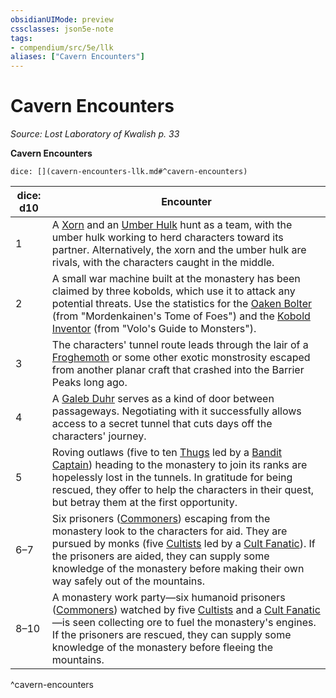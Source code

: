 ```yaml
---
obsidianUIMode: preview
cssclasses: json5e-note
tags:
- compendium/src/5e/llk
aliases: ["Cavern Encounters"]
---
```

# Cavern Encounters
*Source: Lost Laboratory of Kwalish p. 33* 

**Cavern Encounters**

`dice: [](cavern-encounters-llk.md#^cavern-encounters)`

| dice: d10 | Encounter |
|-----------|-----------|
| 1 | A [Xorn](/Systems/5e/bestiary/elemental/xorn.md) and an [Umber Hulk](/Systems/5e/bestiary/monstrosity/umber-hulk.md) hunt as a team, with the umber hulk working to herd characters toward its partner. Alternatively, the xorn and the umber hulk are rivals, with the characters caught in the middle. |
| 2 | A small war machine built at the monastery has been claimed by three kobolds, which use it to attack any potential threats. Use the statistics for the [Oaken Bolter](/Systems/5e/bestiary/construct/clockwork-oaken-bolter-mpmm.md) (from "Mordenkainen's Tome of Foes") and the [Kobold Inventor](/Systems/5e/bestiary/humanoid/kobold-inventor-mpmm.md) (from "Volo's Guide to Monsters"). |
| 3 | The characters' tunnel route leads through the lair of a [Froghemoth](/Systems/5e/bestiary/monstrosity/froghemoth-mpmm.md) or some other exotic monstrosity escaped from another planar craft that crashed into the Barrier Peaks long ago. |
| 4 | A [Galeb Duhr](/Systems/5e/bestiary/elemental/galeb-duhr.md) serves as a kind of door between passageways. Negotiating with it successfully allows access to a secret tunnel that cuts days off the characters' journey. |
| 5 | Roving outlaws (five to ten [Thugs](/Systems/5e/bestiary/humanoid/thug.md) led by a [Bandit Captain](/Systems/5e/bestiary/humanoid/bandit-captain.md)) heading to the monastery to join its ranks are hopelessly lost in the tunnels. In gratitude for being rescued, they offer to help the characters in their quest, but betray them at the first opportunity. |
| 6–7 | Six prisoners ([Commoners](/Systems/5e/bestiary/humanoid/commoner.md)) escaping from the monastery look to the characters for aid. They are pursued by monks (five [Cultists](/Systems/5e/bestiary/humanoid/cultist.md) led by a [Cult Fanatic](/Systems/5e/bestiary/humanoid/cult-fanatic.md)). If the prisoners are aided, they can supply some knowledge of the monastery before making their own way safely out of the mountains. |
| 8–10 | A monastery work party—six humanoid prisoners ([Commoners](/Systems/5e/bestiary/humanoid/commoner.md)) watched by five [Cultists](/Systems/5e/bestiary/humanoid/cultist.md) and a [Cult Fanatic](/Systems/5e/bestiary/humanoid/cult-fanatic.md)—is seen collecting ore to fuel the monastery's engines. If the prisoners are rescued, they can supply some knowledge of the monastery before fleeing the mountains. |
^cavern-encounters
